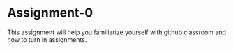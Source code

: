 # Assignment-0
This assignment will help you familiarize yourself with github classroom and how to turn in assignments.

